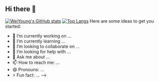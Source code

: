 ## Hi there 👋
[![WeiYoung's GitHub stats](https://github-readme-stats.vercel.app/api?username=WeiYoung1013)](https://github.com/WeiYoung1013/github-readme-stats)
[![Top Langs](https://github-readme-stats.vercel.app/api/top-langs/?username=WeiYoung1013)](https://github.com/WeiYoung1013/github-readme-stats)
Here are some ideas to get you started:

- 🔭 I’m currently working on ...
- 🌱 I’m currently learning ...
- 👯 I’m looking to collaborate on ...
- 🤔 I’m looking for help with ...
- 💬 Ask me about ...
- 📫 How to reach me: ...
- 😄 Pronouns: ...
- ⚡ Fun fact: ...
-->
